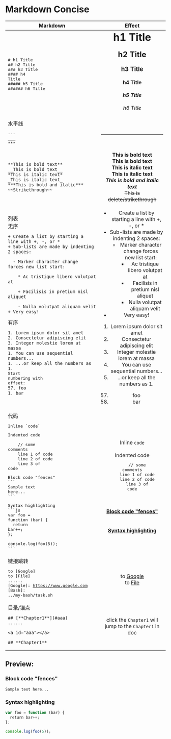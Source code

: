 # **Markdown Concise**

| Markdown                                                                                                                                                                                                                                                                                                                                                                                                                                                                                                                                                                                                                                                                                                                                                                    |                                                                                                                                                                                                                                                                                             Effect                                                                                                                                                                                                                                                                                             |
| --------------------------------------------------------------------------------------------------------------------------------------------------------------------------------------------------------------------------------------------------------------------------------------------------------------------------------------------------------------------------------------------------------------------------------------------------------------------------------------------------------------------------------------------------------------------------------------------------------------------------------------------------------------------------------------------------------------------------------------------------------------------------- | :--------------------------------------------------------------------------------------------------------------------------------------------------------------------------------------------------------------------------------------------------------------------------------------------------------------------------------------------------------------------------------------------------------------------------------------------------------------------------------------------------------------------------------------------------------------------------------------------: |
| <pre># h1 Title<br/>## h2 Title <br/>### h3 Title<br/>#### h4 Title<br/>##### h5 Title<br/>###### h6 Title</pre>                                                                                                                                                                                                                                                                                                                                                                                                                                                                                                                                                                                                                                                            |                                                                                                                                       <h1 style="margin: 0;padding:0;">h1 Title</h1><br/><h2 style="margin: 0;padding:0;">h2 Title</h2><br/><h3 style="margin: 0;padding:0;">h3 Title</h3><br/><h4 style="margin: 0;padding:0;">h4 Title</h4><br/><h5 style="margin: 0;padding:0;">h5 Title</h5><br/><h6 style="margin: 0;padding:0;">h6 Title</h6><br/>                                                                                                                                       |
| <div>水平线</div><pre>---<br/>___<br/>***<br/></pre>                                                                                                                                                                                                                                                                                                                                                                                                                                                                                                                                                                                                                                                                                                                        |                                                                                                                                                                                                                                                                               <hr style="margin: 0;padding:0;"/>                                                                                                                                                                                                                                                                               |
| <pre>`**This is bold text**`<br/>`__This is bold text__`<br/>`*This is italic text*`<br/>`_This is italic text_`<br/>`***This is bold and italic***`<br/>`~~Strikethrough~~`</pre>                                                                                                                                                                                                                                                                                                                                                                                                                                                                                                                                                                                          |                                                                                                                                                                                         <b>This is bold text</b><br/><b>This is bold text</b><br/><b>This is italic text</b><br/><b>This is italic text</b><br/><b><i>This is bold and italic text</i></b><br/><del>This is delete/strikethrough</del>                                                                                                                                                                                         |
| <div>列表</div><div>无序</div><div><pre>`+ Create a list by starting a line with +, -, or *`<br/>`+ Sub-lists are made by indenting 2 spaces:`<br/><br/>&nbsp;&nbsp;`- Marker character change forces new list start:`<br/><br/>&nbsp;&nbsp;&nbsp;&nbsp;`* Ac tristique libero volutpat at`<br/><br/>&nbsp;&nbsp;&nbsp;&nbsp;`+ Facilisis in pretium nisl aliquet`<br/><br/>&nbsp;&nbsp;&nbsp;&nbsp;`- Nulla volutpat aliquam velit`<br/>`+ Very easy!`</pre></div><div>有序</div><div><pre>`1. Lorem ipsum dolor sit amet`<br/>`2. Consectetur adipiscing elit`<br/>`3. Integer molestie lorem at massa`<br/>`1. You can use sequential numbers...`<br/>`1. ...or keep all the numbers as 1.`<br/>Start numbering with offset:<br/>`57. foo`<br/>`1. bar`<br/></pre></div> | <ul><li>Create a list by starting a line with +, -, or *</li><li>Sub-lists are made by indenting 2 spaces:<ul><li>Marker character change forces new list start:<ul><li>Ac tristique libero volutpat at</li><li>Facilisis in pretium nisl aliquet</li><li>Nulla volutpat aliquam velit</li></ul></li></ul></li><li>Very easy!</li></ul><ol><li>Lorem ipsum dolor sit amet</li><li>Consectetur adipiscing elit</li><li>Integer molestie lorem at massa</li><li>You can use sequential numbers...</li><li>...or keep all the numbers as 1.</li></ol><ol start="57"><li>foo</li><li>bar</li></ol> |
| 代码<pre>Inline \`code\`</pre><pre>Indented code<br/><br/>&nbsp;&nbsp;&nbsp;&nbsp;// some comments<br/>&nbsp;&nbsp;&nbsp;&nbsp;line 1 of code<br/>&nbsp;&nbsp;&nbsp;&nbsp;line 2 of code<br/>&nbsp;&nbsp;&nbsp;&nbsp;line 3 of code</pre><pre>Block code "fences"<br/>\`\`\`<br/>Sample text here...<br/>\`\`\`</pre><pre>Syntax highlighting<br/>\`\`\`js<br/>var foo = function (bar) {<br/>&nbsp;&nbsp;return bar++;<br/>};<br/><br/>console.log(foo(5));<br/>\`\`\`</pre>                                                                                                                                                                                                                                                                                               |                                                                                                                     <br/>Inline `code`<br/><br/>Indented code<br/><pre>&nbsp;&nbsp;&nbsp;&nbsp;// some comments<br/>&nbsp;&nbsp;&nbsp;&nbsp;line 1 of code<br/>&nbsp;&nbsp;&nbsp;&nbsp;line 2 of code<br/>&nbsp;&nbsp;&nbsp;&nbsp;line 3 of code</pre><br/><br/>[**Block code "fences"**](#block-code)<br/><br/><br/>[**Syntax highlighting**](#syntax-highlighting)<br/>                                                                                                                      |
| 链接跳转<pre>to [Google]<br/>to [File]<br/>......<br/>[Google]: https://www.google.com<br/>[Bash]: ../my-bash/task.sh</pre> | to <a href="https://www.google.com">Google</a><br/>to <a href="https://github.com/1846689910/schoolproject/blob/master/concises/my-bash/task.sh">File</a> |
| 目录/锚点<pre>`## [**Chapter1**](#aaa)`<br/>......<br/><br/>`<a id="aaa"></a>`<br/><br/>`## **Chapter1**`</pre> | click the `Chapter1` will jump to the `Chapter1` in doc |


## **Preview:**

<a id="block-code"></a>

### **Block code "fences"**

```
Sample text here...
```

<a id="syntax-highlighting"></a>

### **Syntax highlighting**

```js
var foo = function (bar) {
  return bar++;
};

console.log(foo(5));
```
